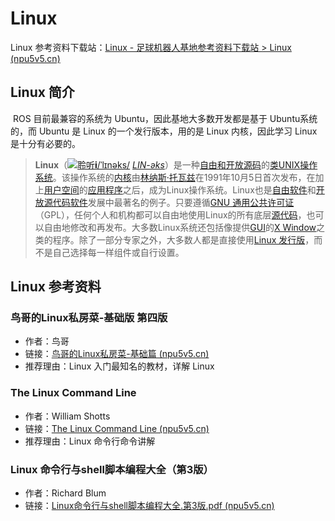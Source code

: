 # Linux

Linux 参考资料下载站：[Linux - 足球机器人基地参考资料下载站 > Linux (npu5v5.cn)](https://files.npu5v5.cn/Linux/)

## Linux 简介

​	ROS 目前最兼容的系统为 Ubuntu，因此基地大多数开发都是基于 Ubuntu系统的，而 Ubuntu 是 Linux 的一个发行版本，用的是 Linux 内核，因此学习 Linux 是十分有必要的。

> **Linux**（[![聆听](https://upload.wikimedia.org/wikipedia/commons/thumb/3/3b/Speakerlink-new.svg/11px-Speakerlink-new.svg.png)](https://upload.wikimedia.org/wikipedia/commons/0/03/Linus-linux.ogg)**[i](https://zh.wikipedia.org/wiki/File:Linus-linux.ogg)**[/ˈlɪnəks/](https://zh.wikipedia.org/wiki/Help:英語國際音標) [*LIN-əks*](https://zh.wikipedia.org/wiki/Wikipedia:發音重拼)）是一种[自由和开放源码](https://zh.wikipedia.org/wiki/自由及开放源代码软件)的[类UNIX](https://zh.wikipedia.org/wiki/类Unix系统)[操作系统](https://zh.wikipedia.org/wiki/作業系統)。该操作系统的[内核](https://zh.wikipedia.org/wiki/内核)由[林纳斯·托瓦兹](https://zh.wikipedia.org/wiki/林纳斯·托瓦兹)在1991年10月5日首次发布，在加上[用户空间](https://zh.wikipedia.org/wiki/使用者空間)的[应用程序](https://zh.wikipedia.org/wiki/應用程式)之后，成为Linux操作系统。Linux也是[自由软件](https://zh.wikipedia.org/wiki/自由软件)和[开放源代码软件](https://zh.wikipedia.org/wiki/开放源代码软件)发展中最著名的例子。只要遵循[GNU 通用公共许可证](https://zh.wikipedia.org/wiki/GNU通用公共许可证)（GPL），任何个人和机构都可以自由地使用Linux的所有底层[源代码](https://zh.wikipedia.org/wiki/源代码)，也可以自由地修改和再发布。大多数Linux系统还包括像提供[GUI](https://zh.wikipedia.org/wiki/GUI)的[X Window](https://zh.wikipedia.org/wiki/X_Window)之类的程序。除了一部分专家之外，大多数人都是直接使用[Linux 发行版](https://zh.wikipedia.org/wiki/Linux發行版)，而不是自己选择每一样组件或自行设置。

## Linux 参考资料

### 鸟哥的Linux私房菜-基础版 第四版

+ 作者：鸟哥
+ 链接：[鸟哥的Linux私房菜-基础篇 (npu5v5.cn)](https://files.npu5v5.cn/Linux/《鸟哥的Linux私房菜-基础篇》第四版.pdf)
+ 推荐理由：Linux 入门最知名的教材，详解 Linux

### The Linux Command Line

+ 作者：William Shotts
+ 链接：[The Linux Command Line (npu5v5.cn)](https://files.npu5v5.cn/Linux/The%20Linux%20Command%20Line.pdf)
+ 推荐理由：Linux 命令行命令讲解

### Linux 命令行与shell脚本编程大全（第3版）

+ 作者：Richard Blum 
+ 链接：[Linux命令行与shell脚本编程大全.第3版.pdf (npu5v5.cn)](https://files.npu5v5.cn/Linux/Linux命令行与shell脚本编程大全.第3版.pdf)